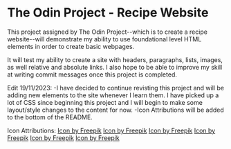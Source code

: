 # The Odin Project - Recipe Website

This project assigned by The Odin Project--which is to create a recipe website--will demonstrate my ability to use foundational level HTML elements in order to create basic webpages.

It will test my ability to create a site with headers, paragraphs, lists, images, as well relative and absolute links. I also hope to be able to improve my skill at writing commit messages once this project is completed.

Edit 19/11/2023:
-I have decided to continue revisting this project and will be adding new elements to the site whenever I learn them. I have picked up a lot of CSS since beginning this project and I will begin to make some layout/style changes to the content for now.
-Icon Attributions will be added to the bottom of the README.










Icon Attributions:
<a href="https://www.freepik.com/icon/smoothies_3280303">Icon by Freepik</a>
<a href="https://www.freepik.com/icon/banana_3578246#fromView=search&term=banana&page=1&position=41&track=ais">Icon by Freepik</a>
<a href="https://www.freepik.com/icon/peanut-butter_735874#fromView=search&term=peanut+butter&page=1&position=9&track=ais">Icon by Freepik</a>
<a href="https://www.freepik.com/icon/yogurt_184507">Icon by Freepik</a>
<a href="https://www.freepik.com/icon/milk_4721215#fromView=search&term=milk&page=1&position=4&track=ais">Icon by Freepik</a>
<a href="https://www.freepik.com/icon/doughnut_6533977#fromView=search&term=donut&page=1&position=7&track=ais">Icon by Freepik</a>